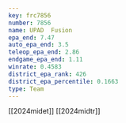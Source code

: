 ```yaml
---
key: frc7856
number: 7856
name: UPAD  Fusion
epa_end: 7.47
auto_epa_end: 3.5
teleop_epa_end: 2.86
endgame_epa_end: 1.11
winrate: 0.4583
district_epa_rank: 426
district_epa_percentile: 0.1663
type: Team
---
```

[[2024midet]]
[[2024midtr]]
